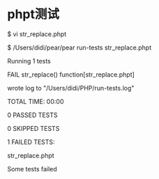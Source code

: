 # phpt测试

$      vi str\_replace.phpt

$ /Users/didi/pear/pear run-tests str\_replace.phpt

Running 1 tests

FAIL str\_replace\(\) function\[str\_replace.phpt\]

wrote log to "/Users/didi/PHP/run-tests.log"

TOTAL TIME: 00:00

0 PASSED TESTS

0 SKIPPED TESTS

1 FAILED TESTS:

str\_replace.phpt

Some tests failed

